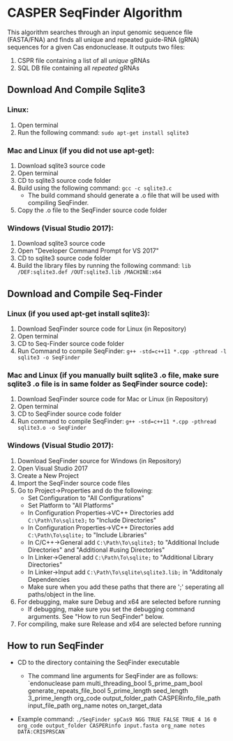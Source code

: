 # **CASPER SeqFinder Algorithm**

This algorithm searches through an input genomic sequence file (FASTA/FNA) and finds all unique and repeated guide-RNA (gRNA)
sequences for a given Cas endonuclease. It outputs two files:

1. CSPR file containing a list of all *unique* gRNAs
2. SQL DB file containing all *repeated* gRNAs

## Download And Compile Sqlite3
### Linux: 
1. Open terminal
2. Run the following command: `sudo apt-get install sqlite3`

### Mac and Linux (if you did not use apt-get):
1. Download sqlite3 source code
2. Open terminal
3. CD to sqlite3 source code folder
3. Build using the following command: `gcc -c sqlite3.c`
	* The build command should generate a .o file that will be used with compiling SeqFinder.
4. Copy the .o file to the SeqFinder source code folder

### Windows (Visual Studio 2017):
1. Download sqlite3 source code
2. Open "Developer Command Prompt for VS 2017"
3. CD to sqlite3 source code folder
4. Build the library files by running the following command: `lib /DEF:sqlite3.def /OUT:sqlite3.lib /MACHINE:x64`

## Download and Compile Seq-Finder
### Linux (if you used apt-get install sqlite3):
1. Download SeqFinder source code for Linux (in Repository)
2. Open terminal
3. CD to Seq-Finder source code folder
3. Run Command to compile SeqFinder: `g++ -std=c++11 *.cpp -pthread -l sqlite3 -o SeqFinder`

### Mac and Linux (if you manually built sqlite3 .o file, make sure sqlite3 .o file is in same folder as SeqFinder source code):
1. Download SeqFinder source code for Mac or Linux (in Repository)
2. Open terminal
3. CD to SeqFinder source code folder
3. Run command to compile SeqFinder: `g++ -std=c++11 *.cpp -pthread sqlite3.o -o SeqFinder`

### Windows (Visual Studio 2017):
1. Download SeqFinder source for Windows (in Repository)
2. Open Visual Studio 2017
3. Create a New Project
4. Import the SeqFinder source code files
5. Go to Project->Properties and do the following:
	* Set Configuration to "All Configurations"
	* Set Platform to "All Platforms"
	* In Configuration Properties->VC++ Directories add `C:\Path\To\sqlite3;` to "Include Directories"
	* In Configuration Properties->VC++ Directories add `C:\Path\To\sqlite;` to "Include Libraries"
	* In C/C++->General add `C:\Path\To\sqlite3;` to "Additional Include Directories" and "Additional #using Directories"
	* In Linker->General add `C:\Path\To\sqlite;` to "Additional Library Directories"
	* In Linker->Input add `C:\Path\To\sqlite\sqlite3.lib;` in "Additonaly Dependencies
	* Make sure when you add these paths that there are ';' seperating all paths/object in the line.
6. For debugging, make sure Debug and x64 are selected before running
	* If debugging, make sure you set the debugging command arguments. See "How to run SeqFinder" below.
7. For compiling, make sure Release and x64 are selected before running
	

## How to run SeqFinder
* CD to the directory containing the SeqFinder executable
	* The command line arguments for SeqFinder are as follows: `endonuclease pam multi_threading_bool 5_prime_pam_bool generate_repeats_file_bool
  5_prime_length seed_length 3_prime_length org_code output_folder_path CASPERinfo_file_path input_file_path org_name notes on_target_data

* Example command: `./SeqFinder spCas9 NGG TRUE FALSE TRUE 4 16 0 org_code output_folder CASPERinfo input.fasta org_name notes DATA:CRISPRSCAN`
